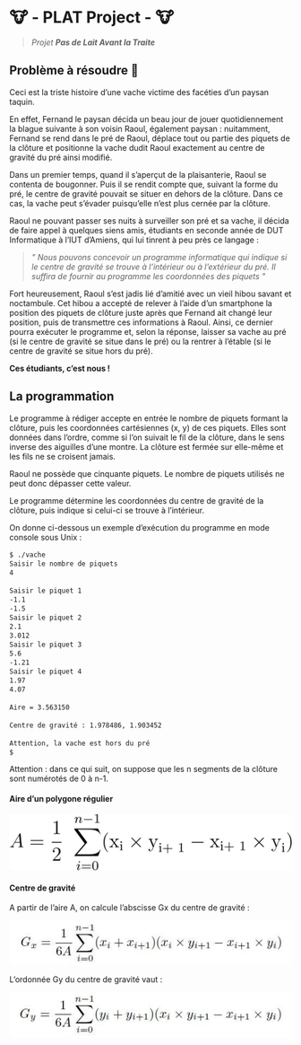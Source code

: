 # 🐮 - PLAT Project - 🐮

>_Projet **Pas de Lait Avant la Traite**_

## Problème à résoudre 🧐

Ceci est la triste histoire d’une vache victime des facéties d’un paysan taquin.

En effet, Fernand le paysan décida un beau jour de jouer quotidiennement la blague suivante à son voisin Raoul,
également paysan : nuitamment, Fernand se rend dans le pré de Raoul, déplace tout ou partie des piquets de la
clôture et positionne la vache dudit Raoul exactement au centre de gravité du pré ainsi modifié.

Dans un premier temps, quand il s’aperçut de la plaisanterie, Raoul se contenta de bougonner. Puis il se rendit
compte que, suivant la forme du pré, le centre de gravité pouvait se situer en dehors de la clôture. Dans ce cas, la
vache peut s’évader puisqu’elle n’est plus cernée par la clôture.

Raoul ne pouvant passer ses nuits à surveiller son pré et sa vache, il décida de faire appel à quelques siens amis,
étudiants en seconde année de DUT Informatique à l’IUT d’Amiens, qui lui tinrent à peu près ce langage :

>_" Nous pouvons concevoir un programme informatique qui indique si le centre de gravité se trouve à
 l’intérieur ou à l’extérieur du pré. Il suffira de fournir au programme les coordonnées des piquets "_
 
Fort heureusement, Raoul s’est jadis lié d’amitié avec un vieil hibou savant et noctambule. Cet hibou a accepté
de relever à l’aide d’un smartphone la position des piquets de clôture juste après que Fernand ait changé leur
position, puis de transmettre ces informations à Raoul. Ainsi, ce dernier pourra exécuter le programme et, selon
la réponse, laisser sa vache au pré (si le centre de gravité se situe dans le pré) ou la rentrer à l’étable (si le centre
de gravité se situe hors du pré).

**Ces étudiants, c’est nous !**

## La programmation

Le programme à rédiger accepte en entrée le nombre de piquets formant la clôture, puis les coordonnées cartésiennes
(x, y) de ces piquets. Elles sont données dans l’ordre, comme si l’on suivait le fil de la clôture, dans le sens inverse
des aiguilles d’une montre. La clôture est fermée sur elle-même et les fils ne se croisent jamais.

Raoul ne possède que cinquante piquets. Le nombre de piquets utilisés ne peut donc dépasser cette valeur.

Le programme détermine les coordonnées du centre de gravité de la clôture, puis indique si celui-ci se trouve à
l’intérieur.

On donne ci-dessous un exemple d’exécution du programme en mode console sous Unix :

    $ ./vache
    Saisir le nombre de piquets
    4
    
    Saisir le piquet 1
    -1.1
    -1.5
    Saisir le piquet 2
    2.1
    3.012
    Saisir le piquet 3
    5.6
    -1.21
    Saisir le piquet 4
    1.97
    4.07
    
    Aire = 3.563150
    
    Centre de gravité : 1.978486, 1.903452
    
    Attention, la vache est hors du pré
    $

Attention : dans ce qui suit, on suppose que les n segments de la clôture sont numérotés de 0 à n-1.

#### Aire d’un polygone régulier

![area_formula](./img/formule_aire.jpg)

#### Centre de gravité

A partir de l’aire A, on calcule l’abscisse Gx du centre de gravité :

![gravity_x_formula](./img/gravity_x.jpg)

L’ordonnée Gy du centre de gravité vaut :

![gravity_y_formula](./img/gravity_y.jpg)
